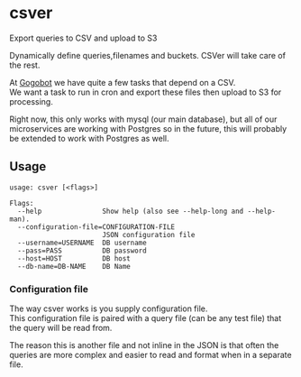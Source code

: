 # csver

Export queries to CSV and upload to S3

Dynamically define queries,filenames and buckets. CSVer will take care of the rest.

At [Gogobot](http://www.gogobot.com) we have quite a few tasks that depend on a CSV.  
We want a task to run in cron and export these files then upload to S3 for processing.

Right now, this only works with mysql (our main database), but all of our microservices are working with Postgres so in the future, this will probably be extended to work with Postgres as well.

## Usage

```
usage: csver [<flags>]

Flags:
  --help               Show help (also see --help-long and --help-man).
  --configuration-file=CONFIGURATION-FILE
                       JSON configuration file
  --username=USERNAME  DB username
  --pass=PASS          DB password
  --host=HOST          DB host
  --db-name=DB-NAME    DB Name
```

### Configuration file

The way csver works is you supply configuration file.  
This configuration file is paired with a query file (can be any test file) that the query will be read from.  

The reason this is another file and not inline in the JSON is that often the queries are more complex and easier to read and format when in a separate file.

